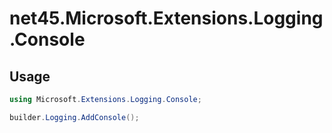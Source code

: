 # net45.Microsoft.Extensions.Logging.Console



## Usage

```csharp
using Microsoft.Extensions.Logging.Console;

builder.Logging.AddConsole();
```

